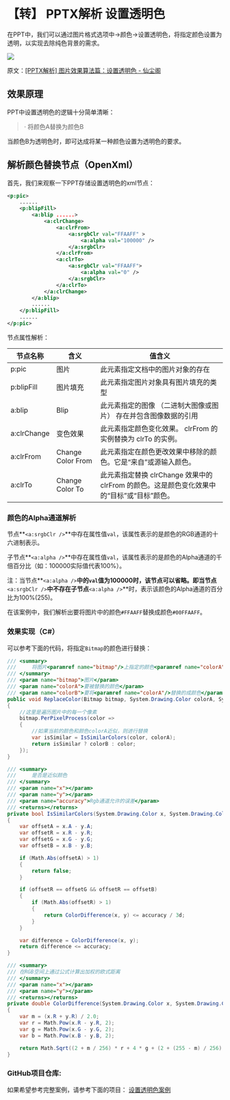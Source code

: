 # 【转】 PPTX解析 设置透明色

在PPT中，我们可以通过图片格式选项中->颜色->设置透明色，将指定颜色设置为透明，以实现去除纯色背景的需求。

<!--more-->
<!-- CreateTime:2021/11/22 9:11:23 -->


![](http://cdn.lindexi.site/lindexi%2Fimage-1628836752925.png)
<!-- ![file](https://imxcg.com/wp-content/uploads/2021/08/image-1628836752925.png) -->

原文：[[PPTX解析] 图片效果算法篇：设置透明色 - 仙尘阁](https://imxcg.com/technology/dot-net/pptx-analysis/pptx-analysis-set-transparent-color/ )

## 效果原理

PPT中设置透明色的逻辑十分简单清晰：

> · 将颜色A替换为颜色B

当颜色B为透明色时，即可达成将某一种颜色设置为透明色的要求。


## 解析颜色替换节点（OpenXml）

首先，我们来观察一下PPT存储设置透明色的xml节点：

``` xml
<p:pic>
	......
	<p:blipFill>
		<a:blip ......>
			<a:clrChange>
				<a:clrFrom>
					<a:srgbClr val="FFAAFF" >
						<a:alpha val="100000" />
					</a:srgbClr>
				</a:clrFrom>
				<a:clrTo>
					<a:srgbClr val="FFAAFF">
						<a:alpha val="0" />
					</a:srgbClr>
				</a:clrTo>
			</a:clrChange>
		</a:blip>
		......
	</p:blipFill>
	......
</p:pic>
```

节点属性解析：

|节点名称|含义|值含义|
|-|-|-|
|p:pic|图片|此元素指定文档中的图片对象的存在|
|p:blipFill|图片填充|此元素指定图片对象具有图片填充的类型|
|a:blip|Blip|此元素指定的图像 （二进制大图像或图片） 存在并包含图像数据的引用|
|a:clrChange|变色效果|此元素指定颜色变化效果。 clrFrom 的实例替换为 clrTo 的实例。|
|a:clrFrom|Change Color From|此元素指定在颜色更改效果中移除的颜色。它是“来自”或源输入颜色。|
|a:clrTo|Change Color To|此元素指定替换 clrChange 效果中的 clrFrom 的颜色。这是颜色变化效果中的“目标”或“目标”颜色。|

### 颜色的Alpha通道解析

节点**`<a:srgbClr />`**中存在属性值`val`，该属性表示的是颜色的RGB通道的十六进制表示。

子节点**`<a:alpha />`**中存在属性值`val`，该属性表示的是颜色的Alpha通道的千倍百分比（如：100000实际值代表100%）。

注：当节点**`<a:alpha />`**中的`val`值为100000时，该节点可以省略。即当节点**`<a:srgbClr />`**中不存在子节点**`<a:alpha />`**时，表示该颜色的Alpha通道的百分比为100%(255)。

在该案例中，我们解析出要将图片中的颜色`#FFAAFF`替换成颜色`#00FFAAFF`。

### 效果实现（C#）

可以参考下面的代码，将指定`Bitmap`的颜色进行替换：

``` C#
/// <summary>
///     将图片<paramref name="bitmap"/>上指定的颜色<paramref name="colorA"/>替换为颜色<paramref name="colorB"/>
/// </summary>
/// <param name="bitmap">图片</param>
/// <param name="colorA">要被替换的颜色</param>
/// <param name="colorB">要将<paramref name="colorA"/>替换的成颜色</param>
public void ReplaceColor(Bitmap bitmap, System.Drawing.Color colorA, System.Drawing.Color colorB)
{
    //这里是遍历图片中的每一个像素
    bitmap.PerPixelProcess(color =>
    {
        //如果当前的颜色和颜色colorA近似，则进行替换
        var isSimilar = IsSimilarColors(color, colorA);
        return isSimilar ? colorB : color;
    });
}

/// <summary>
///     是否是近似颜色
/// </summary>
/// <param name="x"></param>
/// <param name="y"></param>
/// <param name="accuracy">Rgb通道允许的误差</param>
/// <returns></returns>
private bool IsSimilarColors(System.Drawing.Color x, System.Drawing.Color y, int accuracy = 36)
{
    var offsetA = x.A - y.A;
    var offsetR = x.R - y.R;
    var offsetG = x.G - y.G;
    var offsetB = x.B - y.B;

    if (Math.Abs(offsetA) > 1)
    {
        return false;
    }

    if (offsetR == offsetG && offsetR == offsetB)
    {
        if (Math.Abs(offsetR) > 1)
        {
            return ColorDifference(x, y) <= accuracy / 3d;
        }
    }

    var difference = ColorDifference(x, y);
    return difference <= accuracy;
}

/// <summary>
/// 在RGB空间上通过公式计算出加权的欧式距离
/// </summary>
/// <param name="x"></param>
/// <param name="y"></param>
/// <returns></returns>
private double ColorDifference(System.Drawing.Color x, System.Drawing.Color y)
{
    var m = (x.R + y.R) / 2.0;
    var r = Math.Pow(x.R - y.R, 2);
    var g = Math.Pow(x.G - y.G, 2);
    var b = Math.Pow(x.B - y.B, 2);

    return Math.Sqrt((2 + m / 256) * r + 4 * g + (2 + (255 - m) / 256) * b);
}
```

### GitHub项目仓库:

如果希望参考完整案例，请参考下面的项目：
[设置透明色案例](https://github.com/Firito/Learnland.DotNetCore.Source/blob/master/Learnland.DotNetCore.PptxAnalysis/Image/ColorEffect.cs "设置透明色案例")
